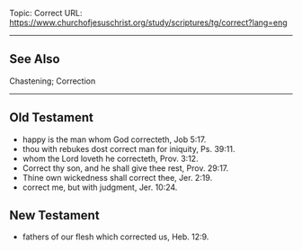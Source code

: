 Topic: Correct
URL: https://www.churchofjesuschrist.org/study/scriptures/tg/correct?lang=eng

---

## See Also

Chastening; Correction

---

## Old Testament

- happy is the man whom God correcteth, Job 5:17.
- thou with rebukes dost correct man for iniquity, Ps. 39:11.
- whom the Lord loveth he correcteth, Prov. 3:12.
- Correct thy son, and he shall give thee rest, Prov. 29:17.
- Thine own wickedness shall correct thee, Jer. 2:19.
- correct me, but with judgment, Jer. 10:24.

## New Testament

- fathers of our flesh which corrected us, Heb. 12:9.

